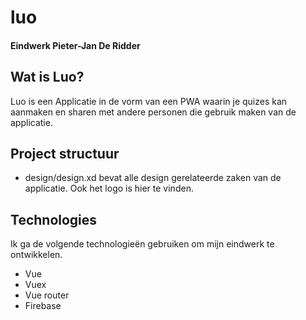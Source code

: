 # luo
#### Eindwerk Pieter-Jan De Ridder

## Wat is Luo?
Luo is een Applicatie in de vorm van een PWA waarin je quizes kan aanmaken en sharen met andere personen die gebruik maken van de applicatie.

## Project structuur
- design/design.xd bevat alle design gerelateerde zaken van de applicatie. Ook het logo is hier te vinden.

## Technologies
Ik ga de volgende technologieën gebruiken om mijn eindwerk te ontwikkelen.
- Vue
- Vuex
- Vue router
- Firebase